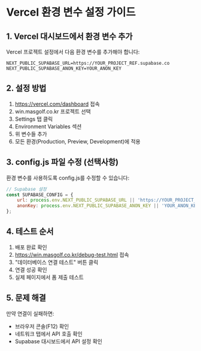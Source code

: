 # Vercel 환경 변수 설정 가이드

## 1. Vercel 대시보드에서 환경 변수 추가

Vercel 프로젝트 설정에서 다음 환경 변수를 추가해야 합니다:

```
NEXT_PUBLIC_SUPABASE_URL=https://YOUR_PROJECT_REF.supabase.co
NEXT_PUBLIC_SUPABASE_ANON_KEY=YOUR_ANON_KEY
```

## 2. 설정 방법

1. https://vercel.com/dashboard 접속
2. win.masgolf.co.kr 프로젝트 선택
3. Settings 탭 클릭
4. Environment Variables 섹션
5. 위 변수들 추가
6. 모든 환경(Production, Preview, Development)에 적용

## 3. config.js 파일 수정 (선택사항)

환경 변수를 사용하도록 config.js를 수정할 수 있습니다:

```javascript
// Supabase 설정
const SUPABASE_CONFIG = {
    url: process.env.NEXT_PUBLIC_SUPABASE_URL || 'https://YOUR_PROJECT_REF.supabase.co',
    anonKey: process.env.NEXT_PUBLIC_SUPABASE_ANON_KEY || 'YOUR_ANON_KEY'
};
```

## 4. 테스트 순서

1. 배포 완료 확인
2. https://win.masgolf.co.kr/debug-test.html 접속
3. "데이터베이스 연결 테스트" 버튼 클릭
4. 연결 성공 확인
5. 실제 페이지에서 폼 제출 테스트

## 5. 문제 해결

만약 연결이 실패하면:
- 브라우저 콘솔(F12) 확인
- 네트워크 탭에서 API 호출 확인
- Supabase 대시보드에서 API 설정 확인
